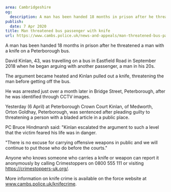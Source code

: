 ```yaml
area: Cambridgeshire
og:
  description: A man has been handed 18 months in prison after he threatened a man with a knife on a Peterborough bus.
publish:
  date: 7 Apr 2020
title: Man threatened bus passenger with knife
url: https://www.cambs.police.uk/news-and-appeals/man-threatened-bus-passenger-knife
```

A man has been handed 18 months in prison after he threatened a man with a knife on a Peterborough bus.

David Kinlan, 43, was travelling on a bus in Eastfield Road in September 2018 when he began arguing with another passenger, a man in his 20s.

The argument became heated and Kinlan pulled out a knife, threatening the man before getting off the bus.

He was arrested just over a month later in Bridge Street, Peterborough, after he was identified through CCTV images.

Yesterday (6 April) at Peterborough Crown Court Kinlan, of Medworth, Orton Goldhay, Peterborough, was sentenced after pleading guilty to threatening a person with a bladed article in a public place.

PC Bruce Hindmarsh said: "Kinlan escalated the argument to such a level that the victim feared his life was in danger.

"There is no excuse for carrying offensive weapons in public and we will continue to put those who do before the courts."

Anyone who knows someone who carries a knife or weapon can report it anonymously by calling Crimestoppers on 0800 555 111 or visiting https://crimestoppers-uk.org/.

More information on knife crime is available on the force website at www.cambs.police.uk/knifecrime.
